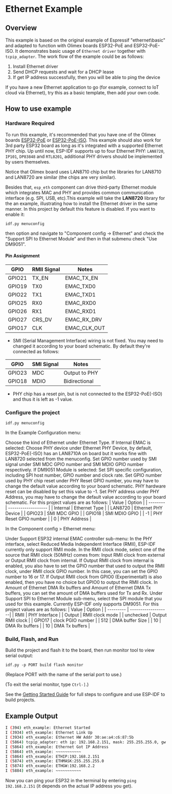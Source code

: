 # Ethernet Example

## Overview

This example is based on the original example of Espressif "ethernet\basic" and adapted to function with Olimex boards ESP32-PoE and ESP32-PoE-ISO. It demonstrates basic usage of `Ethernet driver` together with `tcpip_adapter`. The work flow of the example could be as follows:

1. Install Ethernet driver
2. Send DHCP requests and wait for a DHCP lease
3. If get IP address successfully, then you will be able to ping the device

If you have a new Ethernet application to go (for example, connect to IoT cloud via Ethernet), try this as a basic template, then add your own code.

## How to use example

### Hardware Required

To run this example, it's recommended that you have one of the Olimex boards [ESP32-PoE](https://www.olimex.com/Products/IoT/ESP32/ESP32-POE/) or [ESP32-PoE-ISO](https://www.olimex.com/Products/IoT/ESP32/ESP32-POE-ISO/). This example should also work for 3rd party ESP32 board as long as it's integrated with a supported Ethernet PHY chip. Up until now, ESP-IDF supports up to four Ethernet PHY: `LAN8720`, `IP101`, `DP83848` and `RTL8201`, additional PHY drivers should be implemented by users themselves.

Notice that Olimex board uses LAN8710 chip but the libraries for LAN8710 and LAN8720 are similar (the chips are very similar).

Besides that, `esp_eth` component can drive third-party Ethernet module which integrates MAC and PHY and provides common communication interface (e.g. SPI, USB, etc).This example will take the **LAN8720** library for the an example, illustrating how to install the Ethernet driver in the same manner. In this project by default this feature is disabled. If you want to enable it:
```
idf.py menuconfig
```
then option and navigate to "Component config -> Ethernet" and check the "Support SPI to Ethernet Module" and then in that submenu check "Use DM9051".

#### Pin Assignment

| GPIO   | RMII Signal | Notes        |
| ------ | ----------- | ------------ |
| GPIO21 | TX_EN       | EMAC_TX_EN   |
| GPIO19 | TX0         | EMAC_TXD0    |
| GPIO22 | TX1         | EMAC_TXD1    |
| GPIO25 | RX0         | EMAC_RXD0    |
| GPIO26 | RX1         | EMAC_RXD1    |
| GPIO27 | CRS_DV      | EMAC_RX_DRV  |
| GPIO17 | CLK         | EMAC_CLK_OUT |

* SMI (Serial Management Interface) wiring is not fixed. You may need to changed it according to your board schematic. By default they're connected as follows:

| GPIO   | SMI Signal  | Notes         |
| ------ | ----------- | ------------- |
| GPIO23 | MDC         | Output to PHY |
| GPIO18 | MDIO        | Bidirectional |

* PHY chip has a reset pin, but is not connected to the ESP32-PoE(-ISO) and thus it is left as -1 value.
### Configure the project

```
idf.py menuconfig
```

In the Example Configuration menu:

Choose the kind of Ethernet under Ethernet Type.
If Internal EMAC is selected:
Choose PHY device under Ethernet PHY Device, by default, ESP32-PoE(-ISO) has an LAN8710A on board but it works fine with LAN8720 selected from the menuconfig.
Set GPIO number used by SMI signal under SMI MDC GPIO number and SMI MDIO GPIO number respectively.
If DM9051 Module is selected:
Set SPI specific configuration, including SPI host number, GPIO number and clock rate.
Set GPIO number used by PHY chip reset under PHY Reset GPIO number, you may have to change the default value according to your board schematic. PHY hardware reset can be disabled by set this value to -1.
Set PHY address under PHY Address, you may have to change the default value according to your board schematic.
For this project values are as follows:
|   Value  |         Option        |
| -------- | -------------------   |
| Internal |     Ethernet Type     |
| LAN8720  |  Ethernet PHY Device  |
|  GPIO23  |      SMI MDC GPIO     |
|  GPIO18  |     SMI MDIO GPIO     |
|    -1    | PHY Reset GPIO number |
|     0    |      PHY Address      |


In the Component config > Ethernet menu:

Under Support ESP32 internal EMAC controller sub-menu:
In the PHY interface, select Reduced Media Independent Interface (RMII), ESP-IDF currently only support RMII mode.
In the RMII clock mode, select one of the source that RMII clock (50MHz) comes from: Input RMII clock from external or Output RMII clock from internal.
If Output RMII clock from internal is enabled, you also have to set the GPIO number that used to output the RMII clock, under RMII clock GPIO number. In this case, you can set the GPIO number to 16 or 17.
If Output RMII clock from GPIO0 (Experimental!) is also enabled, then you have no choice but GPIO0 to output the RMII clock.
In Amount of Ethernet DMA Rx buffers and Amount of Ethernet DMA Tx buffers, you can set the amount of DMA buffers used for Tx and Rx.
Under Support SPI to Ethernet Module sub-menu, select the SPI module that you used for this example. Currently ESP-IDF only supports DM9051.
For this project values are as follows:
|   Value   |       Option       |
| --------- | -------------------|
|   RMII    |   PHY Interface    |
|  Output   |  RMII clock mode   |
| unchecked |  Output RMII clock |
|  GPIO17   |  clock PGIO number |
|    512    |   DMA buffer Size  |
|    10     |   DMA Rx buffers   |
|    10     |   DMA Tx buffers   |

### Build, Flash, and Run

Build the project and flash it to the board, then run monitor tool to view serial output:

```
idf.py -p PORT build flash monitor
```

(Replace PORT with the name of the serial port to use.)

(To exit the serial monitor, type ``Ctrl-]``.)

See the [Getting Started Guide](https://docs.espressif.com/projects/esp-idf/en/latest/get-started/index.html) for full steps to configure and use ESP-IDF to build projects.

## Example Output

```bash
I (394) eth_example: Ethernet Started
I (3934) eth_example: Ethernet Link Up
I (3934) eth_example: Ethernet HW Addr 30:ae:a4:c6:87:5b
I (5864) tcpip_adapter: eth ip: 192.168.2.151, mask: 255.255.255.0, gw: 192.168.2.2
I (5864) eth_example: Ethernet Got IP Address
I (5864) eth_example: ~~~~~~~~~~~
I (5864) eth_example: ETHIP:192.168.2.151
I (5874) eth_example: ETHMASK:255.255.255.0
I (5874) eth_example: ETHGW:192.168.2.2
I (5884) eth_example: ~~~~~~~~~~~
```

Now you can ping your ESP32 in the terminal by entering `ping 192.168.2.151` (it depends on the actual IP address you get).

